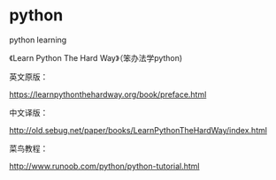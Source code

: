 # python
python learning

《Learn Python The Hard Way》（笨办法学python)

英文原版：

https://learnpythonthehardway.org/book/preface.html

中文译版：

http://old.sebug.net/paper/books/LearnPythonTheHardWay/index.html

菜鸟教程：

http://www.runoob.com/python/python-tutorial.html

